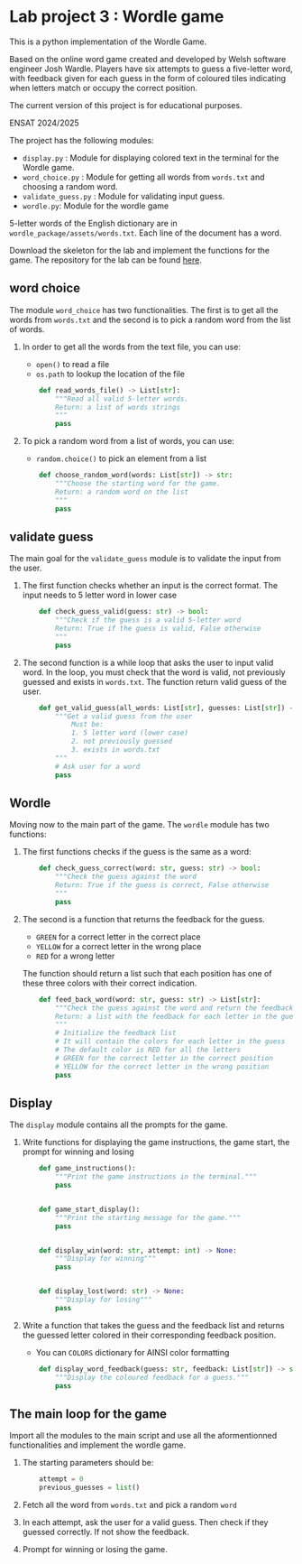 # Lab project 3 : Wordle game

This is a python implementation of the Wordle Game.

Based on the online word game created and developed by Welsh software
engineer Josh Wardle. Players have six attempts to guess a five-letter word,
with feedback given for each guess in the form of coloured tiles indicating
when letters match or occupy the correct position.

The current version of this project is for educational purposes.

ENSAT 2024/2025

The project has the following modules:

- `display.py` : Module for displaying colored text in the terminal for the Wordle game.
- `word_choice.py` : Module for getting all words from `words.txt` and choosing a random word.
- `validate_guess.py` : Module for validating input guess.
- `wordle.py`: Module for the wordle game

5-letter words of the English dictionary are in `wordle_package/assets/words.txt`. Each line of the document has a word.

Download the skeleton for the lab and implement the functions for the game. The repository for the lab can be found [here](https://github.com/calleann/wordle_lab).

## word choice

The module `word_choice` has two functionalities. The first is to get all the words from `words.txt` and the second is to pick a random word from the list of words.

1. In order to get all the words from the text file, you can use:
   - `open()` to read a file
   - `os.path` to lookup the location of the file

    ```python
        def read_words_file() -> List[str]:
            """Read all valid 5-letter words.
            Return: a list of words strings
            """
            pass
    ```

2. To pick a random word from a list of words, you can use:
    - `random.choice()` to pick an element from a list

    ```python
        def choose_random_word(words: List[str]) -> str:
            """Choose the starting word for the game.
            Return: a random word on the list
            """
            pass
    ```

## validate guess

The main goal for the `validate_guess` module is to validate the input from the user.

1. The first function checks whether an input is the correct format. The input needs to 5 letter word in lower case

    ```python
        def check_guess_valid(guess: str) -> bool:
            """Check if the guess is a valid 5-letter word
            Return: True if the guess is valid, False otherwise
            """
            pass
    ```

2. The second function is a while loop that asks the user to input valid word. In the loop, you must check that the word is valid, not previously guessed and exists in `words.txt`. The function return valid guess of the user.

    ```python
        def get_valid_guess(all_words: List[str], guesses: List[str]) -> str:
            """Get a valid guess from the user
                Must be:
                1. 5 letter word (lower case)
                2. not previously guessed
                3. exists in words.txt
            """
            # Ask user for a word
            pass
    ```

## Wordle

Moving now to the main part of the game. The `wordle` module has two functions:

1. The first functions checks if the guess is the same as a word:

    ```python
        def check_guess_correct(word: str, guess: str) -> bool:
            """Check the guess against the word
            Return: True if the guess is correct, False otherwise
            """
            pass
    ```

2. The second is a function that returns the feedback for the guess.
    - `GREEN` for a correct letter in the correct place
    - `YELLOW` for a correct letter in the wrong place
    - `RED` for a wrong letter

    The function should return a list such that each position has one of these three colors with their correct indication.

    ```python
        def feed_back_word(word: str, guess: str) -> List[str]:
            """Check the guess against the word and return the feedback
            Return: a list with the feedback for each letter in the guess
            """
            # Initialize the feedback list
            # It will contain the colors for each letter in the guess
            # The default color is RED for all the letters
            # GREEN for the correct letter in the correct position
            # YELLOW for the correct letter in the wrong position
            pass
    ```

## Display

The `display` module contains all the prompts for the game.

1. Write functions for displaying the game instructions, the game start, the prompt for winning and losing

    ```python
        def game_instructions():
            """Print the game instructions in the terminal."""
            pass


        def game_start_display():
            """Print the starting message for the game."""
            pass
    

        def display_win(word: str, attempt: int) -> None:
            """Display for winning"""
            pass


        def display_lost(word: str) -> None:
            """Display for losing"""
            pass

    ```

2. Write a function that takes the guess and the feedback list and returns the guessed letter colored in their corresponding feedback position.
    - You can `COLORS` dictionary for AINSI color formatting

    ```python
        def display_word_feedback(guess: str, feedback: List[str]) -> str:
            """Display the coloured feedback for a guess."""
            pass
    ```

## The main loop for the game

Import all the modules to the main script and use all the aformentionned functionalities and implement the wordle game.

1. The starting parameters should be:

    ```python
        attempt = 0
        previous_guesses = list()
    ```

2. Fetch all the word from `words.txt` and pick a random `word`
3. In each attempt, ask the user for a valid guess. Then check if they guessed correctly. If not show the feedback.
4. Prompt for winning or losing the game.
